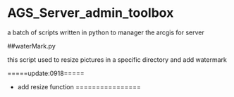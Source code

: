 # AGS_Server_admin_toolbox
a batch of scripts written in python to manager the arcgis for server

##waterMark.py

this script used to resize pictures in a specific directory and add watermark

=====update:0918=====
+ add resize function
================

